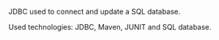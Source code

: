 JDBC used to connect and update a SQL database.

Used technologies: JDBC, Maven, JUNIT and SQL database.